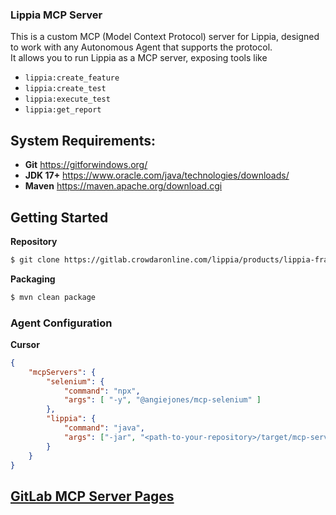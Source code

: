 ### Lippia MCP Server
This is a custom MCP (Model Context Protocol) server for Lippia, designed to work with any Autonomous Agent that supports the protocol.  
It allows you to run Lippia as a MCP server, exposing tools like
* `lippia:create_feature`
* `lippia:create_test`
* `lippia:execute_test`
* `lippia:get_report`

## System Requirements: 
- **Git** https://gitforwindows.org/
- **JDK 17+** https://www.oracle.com/java/technologies/downloads/
- **Maven** https://maven.apache.org/download.cgi

## Getting Started

__Repository__
```bash
$ git clone https://gitlab.crowdaronline.com/lippia/products/lippia-framework/mcp-server/lippia-mcp-server.git && cd "$(basename "$_" .git)"
```

__Packaging__
```bash
$ mvn clean package
```

### Agent Configuration
__Cursor__

```json
{
    "mcpServers": {
        "selenium": {
            "command": "npx",
            "args": [ "-y", "@angiejones/mcp-selenium" ]
        },
        "lippia": {
            "command": "java",
            "args": ["-jar", "<path-to-your-repository>/target/mcp-server-1.0-SNAPSHOT.jar"]
        }
    }
}
```

## __[GitLab MCP Server Pages](https://lippia-mcp-server-657e5f.pages.crowdaronline.com/)__